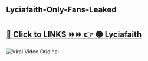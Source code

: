 
 ## Lyciafaith-Only-Fans-Leaked

# <h2><a href="https://clipsfans.com/Lyciafaith&ref=git">🔗 Click to LINKS ⏩⏩ 👉 🟢 Lyciafaith </a></h2>

<a href="https://clipsfans.com/Lyciafaith&ref=git" rel="nofollow" data-target="animated-image.originalLink"><img src="https://i.ibb.co.com/xMMVF88/686577567.gif" alt="Viral Video Original" style="max-width: 100%; display: inline-block;" data-target="animated-image.originalImage"></a>
